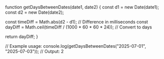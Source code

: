 function getDaysBetweenDates(date1, date2) {
  const d1 = new Date(date1);
  const d2 = new Date(date2);

  const timeDiff = Math.abs(d2 - d1); // Difference in milliseconds
  const dayDiff = Math.ceil(timeDiff / (1000 * 60 * 60 * 24)); // Convert to days

  return dayDiff;
}

// Example usage:
console.log(getDaysBetweenDates("2025-07-01", "2025-07-03")); // Output: 2

